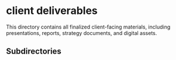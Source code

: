 # client deliverables

This directory contains all finalized client-facing materials, including presentations, reports, strategy documents, and digital assets.

## Subdirectories
